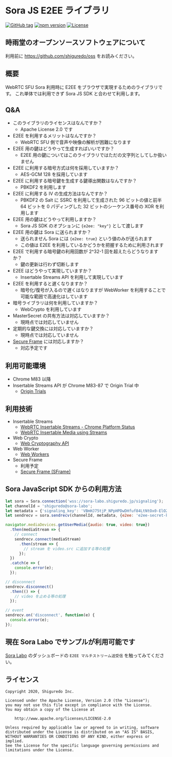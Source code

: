 # Sora JS E2EE ライブラリ

[![GitHub tag](https://img.shields.io/github/tag/shiguredo/sora-e2ee.svg)](https://github.com/shiguredo/sora-e2ee)
[![npm version](https://badge.fury.io/js/sora-e2ee.svg)](https://badge.fury.io/js/sora-e2ee)
[![License](https://img.shields.io/badge/License-Apache%202.0-blue.svg)](https://opensource.org/licenses/Apache-2.0)

## 時雨堂のオープンソースソフトウェアについて

利用前に https://github.com/shiguredo/oss をお読みください。

## 概要

WebRTC SFU Sora 利用時に E2EE をブラウザで実現するためのライブラリです。
これ単体では利用できず Sora JS SDK と合わせて利用します。

## Q&A

- このライブラリのライセンスはなんですか？
    - Apache License 2.0 です
- E2EE を利用するメリットはなんですか？
    - WebRTC SFU 側で音声や映像の解析が困難になります
- E2EE 用の鍵はどうやって生成すればいいですか？
    - E2EE 用の鍵についてはこのライブラリではただの文字列としてしか扱いません
- E2EE に利用する暗号方式は何を採用していますか？
    - AES-GCM 128 を採用しています
- E2EE に利用する暗号鍵を生成する鍵導出関数はなんですか？
    - PBKDF2 を利用します
- E2EE に利用する IV の生成方法はなんですか？
    - PBKDF2 の Salt に SSRC を利用して生成された 96 ビットの値と前半 64 ビットを 0 パディングした 32 ビットのシーケンス番号の XOR を利用します
- E2EE 用の鍵はどうやって利用しますか？
    - Sora JS SDK のオプションに `{e2ee: "key"}` として渡します
- E2EE 用の鍵は Sora に送られますか？
    - 送られません Sora には `{e2ee: true}` という値のみが送られます
    - この値は E2EE を利用しているかどうかを把握するために利用されます
- E2EE で利用する暗号鍵の利用回数が 2^32-1 回を超えたらどうなりますか？
    - 鍵の更新は行わず切断します
- E2EE はどうやって実現していますか？
    - Insertable Streams API を利用して実現しています
- E2EE を利用すると遅くなりますか？
    - 暗号化/復号が入るので遅くはなりますが WebWorker を利用することで可能な範囲で高速化はしています
- 暗号ライブラリは何を利用していますか？
    - WebCrypto を利用しています
- MasterSecret の共有方法は対応していますか？
    - 現時点では対応していません
- 定期的な鍵交換には対応していますか？
    - 現時点では対応していません
- [Secure Frame](https://tools.ietf.org/html/draft-omara-sframe-00) には対応しますか？
    - 対応予定です


## 利用可能環境

- Chrome M83 以降
- Insertable Streams API が Chrome M83-87 で Origin Trial 中
    - [Origin Trials](https://developers.chrome.com/origintrials/#/view_trial/731834939447705601)

## 利用技術

- Insertable Streams
    - [WebRTC Insertable Streams \- Chrome Platform Status](https://www.chromestatus.com/feature/6321945865879552)
    - [WebRTC Insertable Media using Streams](https://alvestrand.github.io/webrtc-media-streams/)
- Web Crypto
    - [Web Cryptography API](https://www.w3.org/TR/WebCryptoAPI/)
- Web Worker
    - [Web Workers](https://w3c.github.io/workers/)
- Secure Frame
    - 利用予定
    - [Secure Frame \(SFrame\)](https://tools.ietf.org/html/draft-omara-sframe-00)

## Sora JavaScript SDK からの利用方法

```javascript
let sora = Sora.connection('wss://sora-labo.shiguredo.jp/signaling');
let channelId = 'shiguredo@sora-labo';
let metadata = {'signaling_key': 'VBmHJ75tjP_NPpHPDwDHfuf84LtNtOx0-ElOZ0qlU7xQ0QtV'};
let sendrecv = sora.sendrecv(channelId, metadata, {e2ee: 'e2ee-secret-key'});

navigator.mediaDevices.getUserMedia({audio: true, video: true})
  .then(mediaStream => {
    // connect
    sendrecv.connect(mediaStream)
      .then(stream => {
        // stream を video.src に追加する等の処理
      });
  })
  .catch(e => {
    console.error(e);
  });

// disconnect
sendrecv.disconnect()
  .then(() => {
    // video を止める等の処理
  });

// event
sendrecv.on('disconnect', function(e) {
  console.error(e);
});
```

## 現在 Sora Labo でサンプルが利用可能です

[Sora Labo](https://sora-labo.shiguredo.jp/) のダッシュボードの `E2EE マルチストリーム送受信` を触ってみてください。

## ライセンス

```
Copyright 2020, Shiguredo Inc.

Licensed under the Apache License, Version 2.0 (the "License");
you may not use this file except in compliance with the License.
You may obtain a copy of the License at

    http://www.apache.org/licenses/LICENSE-2.0

Unless required by applicable law or agreed to in writing, software
distributed under the License is distributed on an "AS IS" BASIS,
WITHOUT WARRANTIES OR CONDITIONS OF ANY KIND, either express or implied.
See the License for the specific language governing permissions and
limitations under the License.
```
